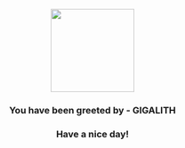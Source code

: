 <p align="center">
            <img src="https://raw.githubusercontent.com/PokeAPI/sprites/master/sprites/pokemon/526.png" width="150" height="150">
          </p>
          <h3 align="center">You have been greeted by - <b>GIGALITH</b></h3>
          <h3 align="center">Have a nice day!</h3>
